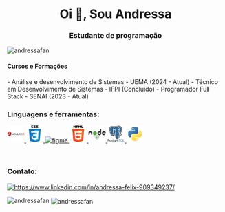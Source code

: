 
<h1 align="center">Oi 👋, Sou Andressa</h1>
<h3 align="center">Estudante de programação</h3>
<p align="left"> <img src="https://komarev.com/ghpvc/?username=andressafan&label=Profile%20views&color=0e75b6&style=flat" alt="andressafan" /> </p>
 
<h4> Cursos e Formações </h4>
- Análise e desenvolvimento de Sistemas - UEMA (2024 - Atual)
- Técnico em Desenvolvimento de Sistemas - IFPI (Concluído)
- Programador Full Stack - SENAI (2023 - Atual)
  

<h3 align="left">Linguagens e ferramentas:</h3>
<p align="left"> <a href="https://angular.io" target="_blank" rel="noreferrer"> <img src="https://raw.githubusercontent.com/devicons/devicon/master/icons/angularjs/angularjs-original-wordmark.svg" alt="angularjs" width="40" height="40"/> </a> <a href="https://www.w3schools.com/css/" target="_blank" rel="noreferrer"> <img src="https://raw.githubusercontent.com/devicons/devicon/master/icons/css3/css3-original-wordmark.svg" alt="css3" width="40" height="40"/> </a> <a href="https://www.figma.com/" target="_blank" rel="noreferrer"> <img src="https://www.vectorlogo.zone/logos/figma/figma-icon.svg" alt="figma" width="40" height="40"/> </a> <a href="https://www.w3.org/html/" target="_blank" rel="noreferrer"> <img src="https://raw.githubusercontent.com/devicons/devicon/master/icons/html5/html5-original-wordmark.svg" alt="html5" width="40" height="40"/> </a> <a href="https://nodejs.org" target="_blank" rel="noreferrer"> <img src="https://raw.githubusercontent.com/devicons/devicon/master/icons/nodejs/nodejs-original-wordmark.svg" alt="nodejs" width="40" height="40"/> </a> <a href="https://www.postgresql.org" target="_blank" rel="noreferrer"> <img src="https://raw.githubusercontent.com/devicons/devicon/master/icons/postgresql/postgresql-original-wordmark.svg" alt="postgresql" width="40" height="40"/> </a> <a href="https://www.python.org" target="_blank" rel="noreferrer"> <img src="https://raw.githubusercontent.com/devicons/devicon/master/icons/python/python-original.svg" alt="python" width="40" height="40"/> </a> </p>

<p align="left"> <a href="https://twitter.com/" target="blank"><img src="https://img.shields.io/twitter/follow/?logo=twitter&style=for-the-badge" alt="" /></a> </p>

<h3 align="left">Contato:</h3>
<p align="left">
<a href="https://www.linkedin.com/in/andressa-felix-909349237/" target="blank"><img align="center" src="https://raw.githubusercontent.com/rahuldkjain/github-profile-readme-generator/master/src/images/icons/Social/linked-in-alt.svg" alt="https://www.linkedin.com/in/andressa-felix-909349237/" height="30" width="40" /></a>
</p>


<p><img align="left" src="https://github-readme-stats.vercel.app/api/top-langs?username=andressafan&show_icons=true&locale=en&layout=compact" alt="andressafan" /></p>

<p>&nbsp;<img align="center" src="https://github-readme-stats.vercel.app/api?username=andressafan&show_icons=true&locale=en" alt="andressafan" /></p>





